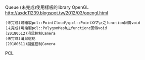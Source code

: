 Queue
	(未完成)使用樣板的library
OpenGL	http://axdc11239.blogspot.tw/2012/03/opengl.html
	
	(未完成)可繪製pcl::PointCloud\<pcl::PointXYZ\>之function回傳void
	(未完成)可繪製pcl::PolygonMesh之functionc回傳void
	(20180512)滑鼠控制Camera
	(未完成)滑鼠選點
	(20180511)鍵盤控制Camera
PCL
	